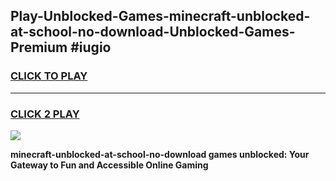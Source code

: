 
## Play-Unblocked-Games-minecraft-unblocked-at-school-no-download-Unblocked-Games-Premium #iugio
<h3>
<a href="https://premium.freeplayer.one?title=minecraft-unblocked-at-school-no-download&ref=12M">CLICK TO PLAY</a></h3>
<hr>

<h3>
<a href="https://premium.freeplayer.one?title=minecraft-unblocked-at-school-no-download&ref=12M">CLICK 2 PLAY</a>
  
</h3>

<a href="https://premium.freeplayer.one?title=minecraft-unblocked-at-school-no-download&ref=12M"><img src="https://clearcache.store/games.png"></a>


**minecraft-unblocked-at-school-no-download games unblocked: Your Gateway to Fun and Accessible Online Gaming**
